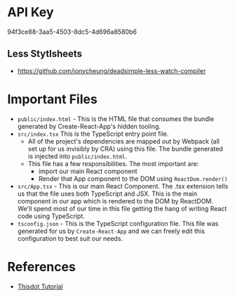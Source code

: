 # API Key
94f3ce88-3aa5-4503-8dc5-4d696a8580b6


## Less Stytlsheets

* https://github.com/jonycheung/deadsimple-less-watch-compiler

# Important Files
* `public/index.html` - This is the HTML file that consumes the bundle generated by Create-React-App's hidden tooling.
* `src/index.tsx` This is the TypeScript entry point file. 
  * All of the project's dependencies are mapped out by Webpack (all set up for us invisibly by CRA) using this file. 
    The bundle generated is injected into `public/index.html`. 
  * This file has a few responsibilities. The most important are:
    * import our main React component
    * Render that App component to the DOM using `ReactDom.render()`
* `src/App.tsx` - This is our main React Component. The .tsx extension tells us that the file uses both TypeScript and JSX. 
  This is the main component in our app which is rendered to the DOM by ReactDOM. We'll spend most of our time in this 
  file getting the hang of writing React code using TypeScript.
* `tsconfig.json` - This is the TypeScript configuration file. This file was generated for us by `Create-React-App` and 
  we can freely edit this configuration to best suit our needs.
  
# References
* [Thisdot Tutorial](https://labs.thisdot.co/blog/getting-started-with-react-and-typescript)